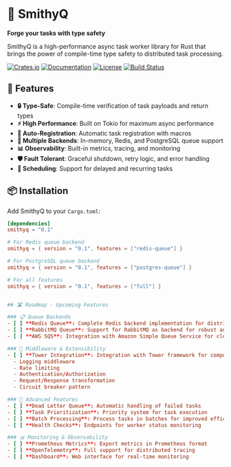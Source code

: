 # 🔨 SmithyQ

**Forge your tasks with type safety**

SmithyQ is a high-performance async task worker library for Rust that brings the power of compile-time type safety to distributed task processing.

[![Crates.io](https://img.shields.io/crates/v/smithyq.svg)](https://crates.io/crates/smithyq)
[![Documentation](https://docs.rs/smithyq/badge.svg)](https://docs.rs/smithyq)
[![License](https://img.shields.io/badge/license-MIT%2FApache--2.0-blue.svg)](LICENSE)
[![Build Status](https://github.com/AndreaBellomia/smithyq/workflows/CI/badge.svg)](https://github.com/AndreaBellomia/smithyq/actions)

## 🚀 Features

- **🔒 Type-Safe**: Compile-time verification of task payloads and return types
- **⚡ High Performance**: Built on Tokio for maximum async performance
- **🎯 Auto-Registration**: Automatic task registration with macros
- **🔄 Multiple Backends**: In-memory, Redis, and PostgreSQL queue support
- **📊 Observability**: Built-in metrics, tracing, and monitoring
- **🛡️ Fault Tolerant**: Graceful shutdown, retry logic, and error handling
- **📅 Scheduling**: Support for delayed and recurring tasks

## 📦 Installation

Add SmithyQ to your `Cargo.toml`:

```toml
[dependencies]
smithyq = "0.1"

# For Redis queue backend
smithyq = { version = "0.1", features = ["redis-queue"] }

# For PostgreSQL queue backend  
smithyq = { version = "0.1", features = ["postgres-queue"] }

# For all features
smithyq = { version = "0.1", features = ["full"] }


## 🛣️ Roadmap - Upcoming Features

### 📋 Queue Backends
- [ ] **Redis Queue**: Complete Redis backend implementation for distributed queue management
- [ ] **RabbitMQ Queue**: Support for RabbitMQ as backend for robust and scalable messaging
- [ ] **AWS SQS**: Integration with Amazon Simple Queue Service for cloud-native deployments

### 🔧 Middleware & Extensibility
- [ ] **Tower Integration**: Integration with Tower framework for composable middleware
  - Logging middleware
  - Rate limiting
  - Authentication/Authorization
  - Request/Response transformation
  - Circuit breaker pattern

### 🎯 Advanced Features
- [ ] **Dead Letter Queue**: Automatic handling of failed tasks
- [ ] **Task Prioritization**: Priority system for task execution
- [ ] **Batch Processing**: Process tasks in batches for improved efficiency
- [ ] **Health Checks**: Endpoints for worker status monitoring

### 📊 Monitoring & Observability
- [ ] **Prometheus Metrics**: Export metrics in Prometheus format
- [ ] **OpenTelemetry**: Full support for distributed tracing
- [ ] **Dashboard**: Web interface for real-time monitoring
